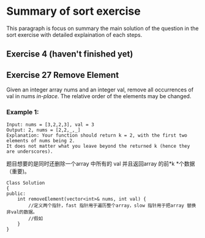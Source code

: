 # Summary of sort exercise
This paragraph is focus on summary the main solution of the question in the sort exercise with detailed explaination of each steps.

## Exercise 4 (haven't finished yet)


## Exercise 27 Remove Element
Given an integer array nums and an integer val, remove all occurrences of val in nums *in-place*. The relative order of the elements may be changed.


### Example 1:
```
Input: nums = [3,2,2,3], val = 3
Output: 2, nums = [2,2,_,_]
Explanation: Your function should return k = 2, with the first two elements of nums being 2.
It does not matter what you leave beyond the returned k (hence they are underscores).
```
题目想要的是同时还删除一个array 中所有的 val 并且返回array 的前*k *个数据（重要)。

```
Class Solution
{
public:
    int removeElement(vector<int>& nums, int val) {
		//定义两个指针，fast 指针用于遍历整个array，slow 指针用于把array 替换非val的数据。
		//假如
	}	
}

```
